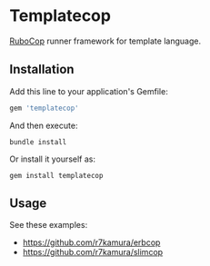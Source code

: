 # Templatecop

[RuboCop](https://github.com/rubocop/rubocop) runner framework for template language.

## Installation

Add this line to your application's Gemfile:

```ruby
gem 'templatecop'
```

And then execute:

```
bundle install
```

Or install it yourself as:

```
gem install templatecop
```

## Usage

See these examples:

- <https://github.com/r7kamura/erbcop>
- <https://github.com/r7kamura/slimcop>
